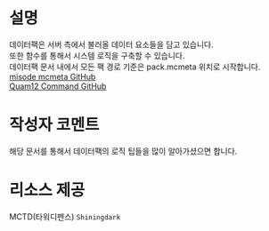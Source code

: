 # 설명
데이터팩은 서버 측에서 불러올 데이터 요소들을 담고 있습니다.  
또한 함수를 통해서 시스템 로직을 구축할 수 있습니다.  
데이터팩 문서 내에서 모든 팩 경로 기준은 pack.mcmeta 위치로 시작합니다.   
<a href="https://github.com/misode/mcmeta/tree/data" target="_blank">misode mcmeta GitHub</a>  
<a href="https://quam-12.github.io/Jump-to-Datapack/" target="_blank">Quam12 Command GitHub</a>  

# 작성자 코멘트
해당 문서를 통해서 데이터팩의 로직 팁들을 많이 알아가셨으면 합니다.  

# 리소스 제공
MCTD(타워디펜스) `Shiningdark`